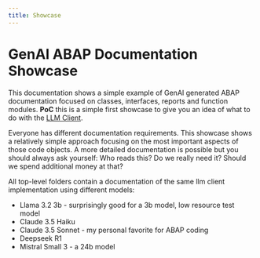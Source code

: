```yaml
---
title: Showcase
---
```

# GenAI ABAP Documentation Showcase

This documentation shows a simple example of GenAI generated ABAP documentation focused on classes, interfaces, reports and function modules.
**PoC** this is a simple first showcase to give you an idea of what to do with the [LLM Client](https://github.com/abap-ai/llm_client).

Everyone has different documentation requirements. This showcase shows a relatively simple approach focusing on the most important aspects of those code objects. A more detailed documentation is possible but you should always ask yourself: Who reads this? Do we really need it? Should we spend additional money at that?

All top-level folders contain a documentation of the same llm client implementation using different models:

* Llama 3.2 3b - surprisingly good for a 3b model, low resource test model
* Claude 3.5 Haiku
* Claude 3.5 Sonnet - my personal favorite for ABAP coding
* Deepseek R1
* Mistral Small 3 - a 24b model
